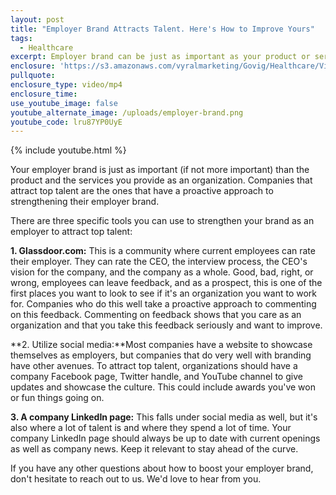 ```yaml
---
layout: post
title: "Employer Brand Attracts Talent. Here's How to Improve Yours"
tags:
  - Healthcare
excerpt: Employer brand can be just as important as your product or services. Here are few ways to improve that brand to help attract top talent.
enclosure: 'https://s3.amazonaws.com/vyralmarketing/Govig/Healthcare/Videos/2017/Employer+Brand+Attracts+Talent.+Here%2527s+How+to+Improve+Yours.mp4'
pullquote:
enclosure_type: video/mp4
enclosure_time:
use_youtube_image: false
youtube_alternate_image: /uploads/employer-brand.png
youtube_code: lru87YP0UyE
---
```



{% include youtube.html %}

Your employer brand is just as important (if not more important) than the product and the services you provide as an organization. Companies that attract top talent are the ones that have a proactive approach to strengthening their employer brand.

There are three specific tools you can use to strengthen your brand as an employer to attract top talent:

**1. Glassdoor.com:** This is a community where current employees can rate their employer. They can rate the CEO, the interview process, the CEO's vision for the company, and the company as a whole. Good, bad, right, or wrong, employees can leave feedback, and as a prospect, this is one of the first places you want to look to see if it's an organization you want to work for. Companies who do this well take a proactive approach to commenting on this feedback. Commenting on feedback shows that you care as an organization and that you take this feedback seriously and want to improve.

**2. Utilize social media:**Most companies have a website to showcase themselves as employers, but companies that do very well with branding have other avenues. To attract top talent, organizations should have a company Facebook page, Twitter handle, and YouTube channel to give updates and showcase the culture. This could include awards you've won or fun things going on.

**3. A company LinkedIn page:** This falls under social media as well, but it's also where a lot of talent is and where they spend a lot of time. Your company LinkedIn page should always be up to date with current openings as well as company news. Keep it relevant to stay ahead of the curve.

If you have any other questions about how to boost your employer brand, don't hesitate to reach out to us. We'd love to hear from you.
<br>
